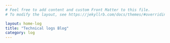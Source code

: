 ```yaml
---
# Feel free to add content and custom Front Matter to this file.
# To modify the layout, see https://jekyllrb.com/docs/themes/#overriding-theme-defaults

layout: home-log
title: "Technical logs Blog"
category: log
---
```

